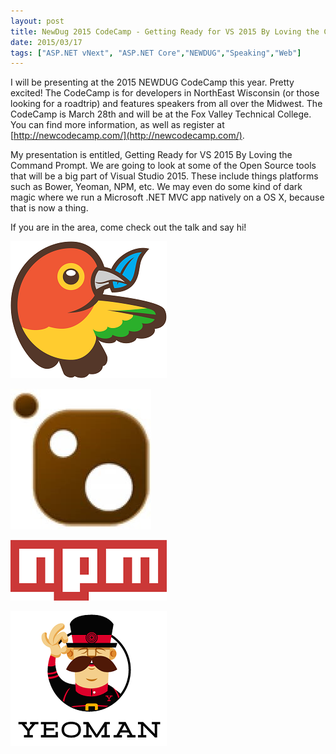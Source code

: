 ```yaml
---
layout: post
title: NewDug 2015 CodeCamp - Getting Ready for VS 2015 By Loving the Command Prompt
date: 2015/03/17
tags: ["ASP.NET vNext", "ASP.NET Core","NEWDUG","Speaking","Web"]
---
```

I will be presenting at the 2015 NEWDUG CodeCamp this year. Pretty excited! The CodeCamp is for developers in
NorthEast Wisconsin (or those looking for a roadtrip) and features speakers from all over the Midwest. The CodeCamp is
March 28th and will be at the Fox Valley Technical College. You can find more information, as well as register at
[http://newcodecamp.com/](http://newcodecamp.com/).

My presentation is entitled, Getting Ready for VS 2015 By Loving the Command Prompt. We are going to look at some
of the Open Source tools that will be a big part of Visual Studio 2015. These include things platforms such as
 Bower, Yeoman, NPM,
etc. We may even do some kind of dark magic where we run a Microsoft .NET MVC app natively on a OS X, because that
is now a thing.

If you are in the area, come check out the talk and say hi!

![Bower logo](bower-logo.png)

![Chocolately logo](Chocolately.jpg)

![npm logo](npm.png)

![Yeoman logo](yeoman-logo.png)



